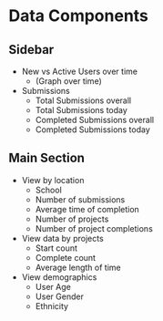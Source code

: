 # Data Components

## Sidebar
* New vs Active Users over time
    - (Graph over time)
* Submissions
    - Total Submissions overall
    - Total Submissions today
    - Completed Submissions overall
    - Completed Submissions today

## Main Section
* View by location
    - School
    - Number of submissions
    - Average time of completion
    - Number of projects
    - Number of project completions
* View data by projects
    - Start count
    - Complete count
    - Average length of time
* View demographics
    - User Age
    - User Gender
    - Ethnicity